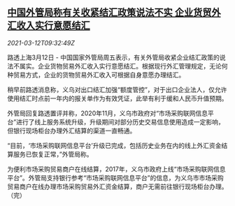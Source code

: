 <!--1615542900000-->
[中国外管局称有关收紧结汇政策说法不实 企业货贸外汇收入实行意愿结汇](https://cn.reuters.com/article/china-safe-yiwu-0312-idCNKBS2B412E)
------

<div><i>2021-03-12T09:32:49Z</i></div><p>路透上海3月12日 - 中国国家外管局周五表示，有关外管局收紧企业结汇政策的说法不属实。企业货物贸易外汇收入实行意愿结汇。根据现行外汇管理规定，无论何种贸易方式，企业的货物贸易外汇收入可根据自身意愿办理结汇。</p><p>稍早前路透消息称，义乌对出口结汇加强“额度管控”，对于出口企业法人，仅允许使用结汇时点前一年内的报关单作为有效凭证，此举有利于缓和人民币升值预期。</p><p>外管局回复路透置评并称，2020年11月，义乌市政府对“市场采购联网信息平台”进行了线上服务系统升级，升级期间对部分历史交易信息使用造成一定影响，但银行现场柜台办理外汇结算的渠道一直畅通。</p><p>“目前，‘市场采购联网信息平台’升级已完成，包括历史业务在内的线上外汇资金结算服务已恢复正常，”外管局称。</p><p>为便利市场采购贸易商户在线结算，2017年，义乌市政府上线“市场采购联网信息平台”。外管局支持银行参考“市场采购联网信息平台”的信息，为义乌市市场采购贸易商户在线办理市场采购贸易外汇资金结算，商户无需前往银行现场柜台办理。（完）</p>
